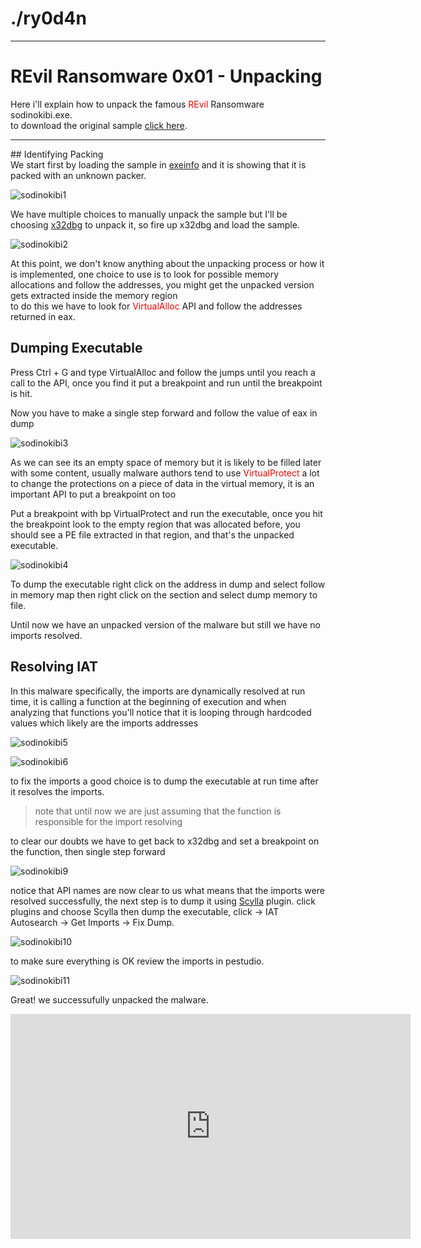 <style>
  
@import "{{ site.theme }}";

header {
  display: none;
}
</style>
# ./ry0d4n<br>

***
# REvil Ransomware 0x01 - Unpacking
Here i'll explain how to unpack the famous <span style='color:red'>REvil</span> Ransomware sodinokibi.exe.<br>
to download the original sample <a href='https://app.any.run/tasks/e163502e-3334-46d9-aeb7-e5c925b64af7/'>click here</a>.<br>
<hr>
## Identifying Packing <br>
We start first by loading the sample in <a href='http://www.exeinfo.byethost18.com/'>exeinfo</a> and it is showing that it is packed with an unknown packer.

![sodinokibi1](sodinokibi1.png)<br>

We have multiple choices to manually unpack the sample but I'll be choosing <a href='https://x64dbg.com/'>x32dbg</a> to unpack it, so fire up x32dbg and load the sample.

![sodinokibi2](sodinokibi2.png)<br>

At this point, we don't know anything about the unpacking process or how it is implemented, one choice to use is to look for possible memory allocations and follow the addresses, you might get the unpacked version gets extracted inside the memory region<br>
to do this we have to look for <span style='color:red'>VirtualAlloc</span> API and follow the addresses returned in eax.

## Dumping Executable
Press Ctrl + G and type VirtualAlloc and follow the jumps until you reach a call to the API, once you find it put a breakpoint and run until the breakpoint is hit.
  
Now you have to make a single step forward and follow the value of eax in dump
  
![sodinokibi3](sodinokibi3.jpg)
  
As we can see its an empty space of memory but it is likely to be filled later with some content, usually malware authors tend to use <span style='color:red'>VirtualProtect</span> a lot to change the protections on a piece of data in the virtual memory, it is an important API to put a breakpoint on too

Put a breakpoint with bp VirtualProtect and run the executable, once you hit the breakpoint look to the empty region that was allocated before, you should see a PE file extracted in that region, and that's the unpacked executable.

![sodinokibi4](sodinokibi4.png)

To dump the executable right click on the address in dump and select follow in memory map then right click on the section and select dump memory to file.

Until now we have an unpacked version of the malware but still we have no imports resolved.

## Resolving IAT
In this malware specifically, the imports are dynamically resolved at run time, it is calling a function at the beginning of execution and when analyzing that functions you'll notice that it is looping through hardcoded values which likely are the imports addresses

![sodinokibi5](sodinokibi5.png)

![sodinokibi6](sodinokini6.png)

to fix the imports a good choice is to dump the executable at run time after it resolves the imports.
> <p>note that until now we are just assuming that the function is responsible for the import resolving</p>

<p>to clear our doubts we have to get back to x32dbg and set a breakpoint on the function, then single step forward</p>

![sodinokibi9](sodinokibi9.jpg)

notice that API names are now clear to us what means that the imports were resolved successfully, the next step is to dump it using <span style='color:red'><a href='https://github.com/NtQuery/Scylla'>Scylla</a></span> plugin.
click plugins and choose Scylla then dump the executable, click -> IAT Autosearch -> Get Imports -> Fix Dump.

![sodinokibi10](sodinokibi10.png)

to make sure everything is OK review the imports in pestudio.

![sodinokibi11](sodinokibi11.png)

Great! we successufully unpacked the malware.

<iframe src="https://vlipsy.com/embed/tVmiYVBz" width="640" height="360" frameborder="0"></iframe>
